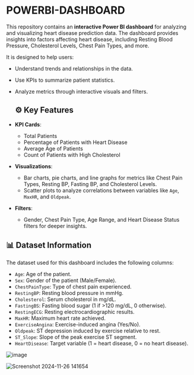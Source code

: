 # POWERBI-DASHBOARD
This repository contains an **interactive Power BI dashboard** for analyzing and visualizing heart disease prediction data. The dashboard provides insights into factors affecting heart disease, including Resting Blood Pressure, Cholesterol Levels, Chest Pain Types, and more.  

It is designed to help users:
- Understand trends and relationships in the data.
- Use KPIs to summarize patient statistics.
- Analyze metrics through interactive visuals and filters.
  ## ⚙️ Key Features
- **KPI Cards**:  
  - Total Patients  
  - Percentage of Patients with Heart Disease  
  - Average Age of Patients  
  - Count of Patients with High Cholesterol  

- **Visualizations**:
  - Bar charts, pie charts, and line graphs for metrics like Chest Pain Types, Resting BP, Fasting BP, and Cholesterol Levels.  
  - Scatter plots to analyze correlations between variables like `Age`, `MaxHR`, and `Oldpeak`.  

- **Filters**:  
  - Gender, Chest Pain Type, Age Range, and Heart Disease Status filters for deeper insights.  
## 📊 Dataset Information
The dataset used for this dashboard includes the following columns:  
- `Age`: Age of the patient.  
- `Sex`: Gender of the patient (Male/Female).  
- `ChestPainType`: Type of chest pain experienced.  
- `RestingBP`: Resting blood pressure in mmHg.  
- `Cholesterol`: Serum cholesterol in mg/dL.  
- `FastingBS`: Fasting blood sugar (1 if >120 mg/dL, 0 otherwise).  
- `RestingECG`: Resting electrocardiographic results.  
- `MaxHR`: Maximum heart rate achieved.  
- `ExerciseAngina`: Exercise-induced angina (Yes/No).  
- `Oldpeak`: ST depression induced by exercise relative to rest.  
- `ST_Slope`: Slope of the peak exercise ST segment.  
- `HeartDisease`: Target variable (1 = heart disease, 0 = no heart disease).  

![image](https://github.com/user-attachments/assets/32d43051-4e17-4799-972b-e70ede31702b)

![Screenshot 2024-11-26 141654](https://github.com/user-attachments/assets/caafa723-ec26-4bc5-8bd9-af7ab9a21602)
